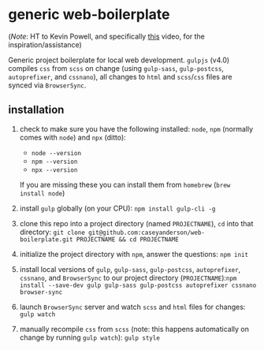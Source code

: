 # generic web-boilerplate

(*Note*: HT to Kevin Powell, and specifically [this](https://www.youtube.com/watch?v=QgMQeLymAdU) video, for the inspiration/assistance)

Generic project boilerplate for local web development. `gulpjs` (v4.0) compiles `css` from `scss` on change (using `gulp-sass`, `gulp-postcss`, `autoprefixer`, and `cssnano`), all changes to `html` and `scss`/`css` files are synced via `BrowserSync`.


## installation

1. check to make sure you have the following installed: `node`, `npm` (normally comes with `node`) and `npx` (ditto):

    * `node --version`
    * `npm --version`
    * `npx --version`

    If you are missing these you can install them from `homebrew` (`brew install node`)

2. install `gulp` globally (on your CPU): `npm install gulp-cli -g`
3. clone this repo into a project directory (named `PROJECTNAME`), `cd` into that directory: `git clone git@github.com:caseyanderson/web-boilerplate.git PROJECTNAME && cd PROJECTNAME`
4. initialize the project directory with `npm`, answer the questions: `npm init`
5. install local versions of `gulp`, `gulp-sass`, `gulp-postcss`, `autoprefixer`, `cssnano`, and `BrowserSync` to our project directory (`PROJECTNAME`):`npm install --save-dev gulp gulp-sass gulp-postcss autoprefixer cssnano browser-sync`
6. launch `BrowserSync` server and watch `scss` and `html` files for changes: `gulp watch`
7. manually recompile `css` from `scss` (note: this happens automatically on change by running `gulp watch`): `gulp style`
